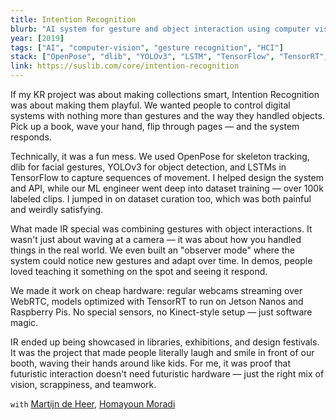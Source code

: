 ```yaml
---
title: Intention Recognition
blurb: "AI system for gesture and object interaction using computer vision to control digital systems through natural hand movements and gestures."
year: [2019]
tags: ["AI", "computer-vision", "gesture recognition", "HCI"]
stack: ["OpenPose", "dlib", "YOLOv3", "LSTM", "TensorFlow", "TensorRT", "WebRTC", "Jetson Nano", "Raspberry Pi"]
link: https://suslib.com/core/intention-recognition
---
```


If my KR project was about making collections smart, Intention Recognition was about making them playful. We wanted people to control digital systems with nothing more than gestures and the way they handled objects. Pick up a book, wave your hand, flip through pages — and the system responds.

Technically, it was a fun mess. We used OpenPose for skeleton tracking, dlib for facial gestures, YOLOv3 for object detection, and LSTMs in TensorFlow to capture sequences of movement. I helped design the system and API, while our ML engineer went deep into dataset training — over 100k labeled clips. I jumped in on dataset curation too, which was both painful and weirdly satisfying.

What made IR special was combining gestures with object interactions. It wasn't just about waving at a camera — it was about how you handled things in the real world. We even built an "observer mode" where the system could notice new gestures and adapt over time. In demos, people loved teaching it something on the spot and seeing it respond.

We made it work on cheap hardware: regular webcams streaming over WebRTC, models optimized with TensorRT to run on Jetson Nanos and Raspberry Pis. No special sensors, no Kinect-style setup — just software magic.

IR ended up being showcased in libraries, exhibitions, and design festivals. It was the project that made people literally laugh and smile in front of our booth, waving their hands around like kids. For me, it was proof that futuristic interaction doesn't need futuristic hardware — just the right mix of vision, scrappiness, and teamwork.

`with` [Martijn de Heer](https://suslib.com), [Homayoun Moradi](https://suslib.com)
